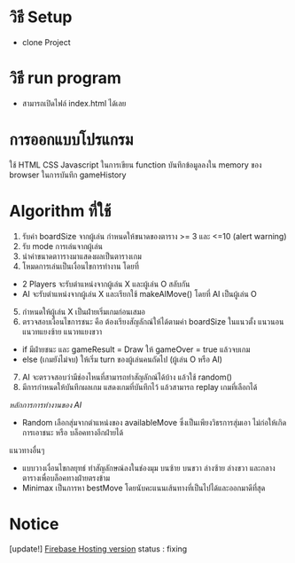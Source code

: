 # วิธี Setup
- clone Project
# วิธี run program
- สามารถเปิดไฟล์ index.html ได้เลย

# การออกแบบโปรแกรม
ใช้ HTML CSS Javascript ในการเขียน function 
บันทึกข้อมูลลงใน memory ของ browser ในการบันทึก gameHistory

# Algorithm ที่ใช้ 
1. รับค่า boardSize จากผู้เล่น กำหนดให้ขนาดของตาราง >= 3 และ <=10 (alert warning)
2. รับ mode การเล่นจากผู้เล่น
3. นำค่าขนาดตาารางมาแสดงผลเป็นตารางเกม
4. โหมดการเล่นเป็นเงื่อนไขการทำงาน โดยที่
- 2 Players จะรับตำแหน่งจากผู้เล่น X และผู้เล่น O สลับกัน
- AI จะรับตำแหน่งจากผู้เล่น X และเรียกใช้ makeAIMove() โดยที่ AI เป็นผู้เล่น O
5. กำหนดให้ผู้เล่น X เป็นฝ่ายเริ่มเกมก่อนเสมอ
6. ตรวจสอบเงื่อนไขการชนะ คือ ต้องเรียงสัญลักณ์ให้ได้ตามค่า boardSize ในแนวตั้ง แนวนอน แนวทแยงซ้าย แนวทแยงขวา
- if มีฝ่ายชนะ และ gameResult = Draw ให้ gameOver = true แล้วจบเกม
- else (เกมยังไม่จบ) ให้เริ่ม turn ของผู้เล่นคนถัดไป (ผู้เล่น O หรือ AI)
7. AI จะตรวจสอบว่ามีช่องไหนที่สามารถทำสัญลักณ์ได้บ้าง แล้วใช้ random()
8. มีการกำหนดให้บันทึกผลเกม แสดงเกมที่บันทึกไว้ แล้วสามารถ replay เกมที่เลือกได้

  *หลักการการทำงานของ AI*
  - Random เลือกสุ่มจากตำแหน่งของ availableMove ซึ่งเป็นเพียงวิธรการสุ่มเอา ไม่ก่อให้เกิดการเอาชนะ หรือ บล็อคทางอีกฝ่ายได้

แนวทางอื่นๆ
  - แบบวางเงื่อนไขกลยุทธ์ ทำสัญลักษณ์ลงในช่องมุม บนซ้าย บนขวา ล่างซ้าย ล่างขวา และกลางตารางเพื่อบล็อคทางฝ่ายตรงข้าม
  - Minimax เป็นการหา bestMove โดยนับคะแนนเส้นทางที่เป็นไปได้และออกมาดีที่สุด 

# Notice
[update!] [Firebase Hosting version](https://xo-game-d5ca2.web.app/) status : fixing
